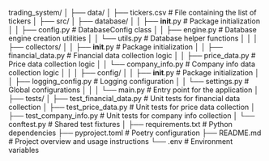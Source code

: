 trading_system/
│
├── data/
│   ├── tickers.csv                # File containing the list of tickers
│
├── src/
│   ├── database/
│   │   ├── __init__.py            # Package initialization
│   │   ├── config.py              # DatabaseConfig class
│   │   ├── engine.py              # Database engine creation utilities
│   │   └── utils.py               # Database helper functions
│   │
│   ├── collectors/
│   │   ├── __init__.py            # Package initialization
│   │   ├── financial_data.py      # Financial data collection logic
│   │   ├── price_data.py          # Price data collection logic
│   │   └── company_info.py        # Company info data collection logic
│   │
│   ├── config/
│   │   ├── __init__.py            # Package initialization
│   │   ├── logging_config.py      # Logging configuration
│   │   └── settings.py            # Global configurations
│   │
│   └── main.py                    # Entry point for the application
│
├── tests/
│   ├── test_financial_data.py     # Unit tests for financial data collection
│   ├── test_price_data.py         # Unit tests for price data collection
│   ├── test_company_info.py       # Unit tests for company info collection
│   └── conftest.py                # Shared test fixtures
│
├── requirements.txt               # Python dependencies
├── pyproject.toml                 # Poetry configuration
├── README.md                      # Project overview and usage instructions
└── .env                           # Environment variables
